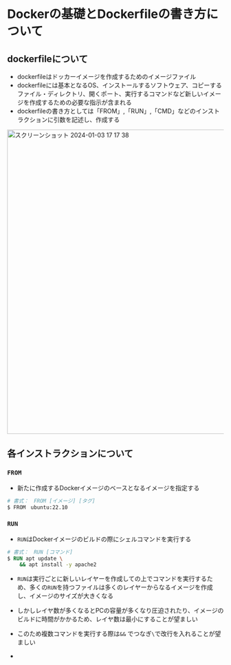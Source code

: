 # Dockerの基礎とDockerfileの書き方について

## dockerfileについて
- dockerfileはドッカーイメージを作成するためのイメージファイル
- dockerfileには基本となるOS、インストールするソフトウェア、コピーするファイル・ディレクトリ、開くポート、実行するコマンドなど新しいイメージを作成するための必要な指示が含まれる
- dockerfileの書き方としては「FROM」,「RUN」,「CMD」などのインストラクションに引数を記述し、作成する

<img width="708" alt="スクリーンショット 2024-01-03 17 17 38" src="https://github.com/hrk-sgymm23/TIL/assets/78539910/e5cb4a70-0c82-4faf-ba66-105ccf49c479">

## 各インストラクションについて
### `FROM`
- 新たに作成するDockerイメージのベースとなるイメージを指定する

```Dockerfile
# 書式：　FROM [イメージ] [タグ]
$ FROM　ubuntu:22.10
```

### `RUN`
- `RUN`はDockerイメージのビルドの際にシェルコマンドを実行する
```Dockerfile
# 書式：　RUN [コマンド] 
$ RUN apt update \
    && apt install -y apache2
```
- `RUN`は実行ごとに新しいレイヤーを作成しての上でコマンドを実行するため、多くの`RUN`を持つファイルは多くのレイヤーからなるイメージを作成し、イメージのサイズが大きくなる
- しかしレイヤ数が多くなるとPCの容量が多くなり圧迫されたり、イメージのビルドに時間がかかるため、レイヤ数は最小にすることが望ましい
- このため複数コマンドを実行する際は`&&` でつなぎ`\`で改行を入れることが望ましい


- 
